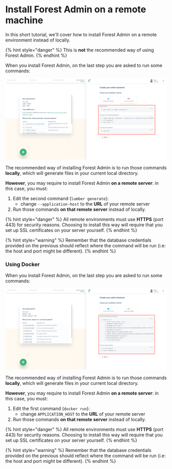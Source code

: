 # Install Forest Admin on a remote machine

In this short tutorial, we'll cover how to install Forest Admin on a remote environment instead of locally.

{% hint style="danger" %}
This is **not** the recommended way of using Forest Admin.
{% endhint %}

When you install Forest Admin, on the last step you are asked to run some commands:

![](<../../.gitbook/assets/screenshot 2020-02-17 at 14.52.35.png>)

The recommended way of installing Forest Admin is to run those commands **locally**, which will generate files in your current local directory.

**However**, you may require to install Forest Admin **on a remote server**: in this case, you must:

1. Edit the second command (`lumber generate`):
   * change `--application-host` to the **URL** of your remote server
2. Run those commands **on that remote server** instead of locally.

{% hint style="danger" %}
All remote environments must use **HTTPS** (port 443) for security reasons. Choosing to install this way will require that you set up SSL certificates on your server yourself.
{% endhint %}

{% hint style="warning" %}
Remember that the database credentials provided on the previous should reflect where the command will be run (i.e: the host and port might be different).
{% endhint %}

### Using Docker

When you install Forest Admin, on the last step you are asked to run some commands:

![](<../../.gitbook/assets/screenshot 2020-02-21 at 15.08.25.png>)

The recommended way of installing Forest Admin is to run those commands **locally**, which will generate files in your current local directory.

**However**, you may require to install Forest Admin **on a remote server**: in this case, you must:

1. Edit the first command (`docker run`):
   * change `APPLICATION_HOST` to the **URL** of your remote server
2. Run those commands **on that remote server** instead of locally.

{% hint style="danger" %}
All remote environments must use **HTTPS** (port 443) for security reasons. Choosing to install this way will require that you set up SSL certificates on your server yourself.
{% endhint %}

{% hint style="warning" %}
Remember that the database credentials provided on the previous should reflect where the command will be run (i.e: the host and port might be different).
{% endhint %}
